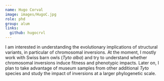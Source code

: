 ```yaml
--- 
name: Hugo Corval
image: images/HugoC.jpg
role: phd
group: alum
links:
  github: hugocrvl
---
```


I am interested in understanding the evolutionary implications of structural variants, in particular of chromosomal inversions. At the moment, I mostly work with Swiss barn owls (_Tyto alba_) and try to understand whether chromosomal inversions induce fitness and phenotypic impacts. Later on, I plan to take advantage of museum samples from other additional _Tyto_ species and study the impact of inversions at a larger phylogenetic scale.
